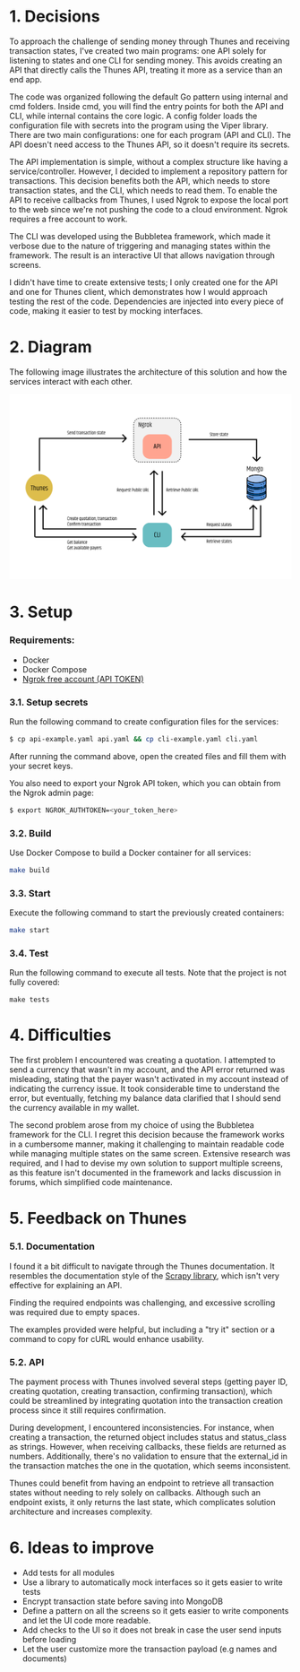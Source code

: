 # 1. Decisions

To approach the challenge of sending money through Thunes and receiving transaction states, I've created two main programs: one API solely for listening to states and one CLI for sending money. This avoids creating an API that directly calls the Thunes API, treating it more as a service than an end app.

The code was organized following the default Go pattern using internal and cmd folders. Inside cmd, you will find the entry points for both the API and CLI, while internal contains the core logic. A config folder loads the configuration file with secrets into the program using the Viper library. There are two main configurations: one for each program (API and CLI). The API doesn't need access to the Thunes API, so it doesn't require its secrets.

The API implementation is simple, without a complex structure like having a service/controller. However, I decided to implement a repository pattern for transactions. This decision benefits both the API, which needs to store transaction states, and the CLI, which needs to read them. To enable the API to receive callbacks from Thunes, I used Ngrok to expose the local port to the web since we're not pushing the code to a cloud environment. Ngrok requires a free account to work.

The CLI was developed using the Bubbletea framework, which made it verbose due to the nature of triggering and managing states within the framework. The result is an interactive UI that allows navigation through screens.

I didn't have time to create extensive tests; I only created one for the API and one for Thunes client, which demonstrates how I would approach testing the rest of the code. Dependencies are injected into every piece of code, making it easier to test by mocking interfaces.

# 2. Diagram

The following image illustrates the architecture of this solution and how the services interact with each other.

![Diagram](docs/diagram.png)

# 3. Setup

### Requirements:
- Docker
- Docker Compose
- [Ngrok free account (API TOKEN)](https://dashboard.ngrok.com/signup)

### 3.1. Setup secrets

Run the following command to create configuration files for the services:

```bash
$ cp api-example.yaml api.yaml && cp cli-example.yaml cli.yaml
```
After running the command above, open the created files and fill them with your secret keys.

You also need to export your Ngrok API token, which you can obtain from the Ngrok admin page:
```bash
$ export NGROK_AUTHTOKEN=<your_token_here>
```

### 3.2. Build

Use Docker Compose to build a Docker container for all services:

```bash
make build
```
### 3.3. Start
Execute the following command to start the previously created containers:
```bash
make start
```

### 3.4. Test
Run the following command to execute all tests. Note that the project is not fully covered:
```
make tests
```


# 4. Difficulties

The first problem I encountered was creating a quotation. I attempted to send a currency that wasn't in my account, and the API error returned was misleading, stating that the payer wasn't activated in my account instead of indicating the currency issue. It took considerable time to understand the error, but eventually, fetching my balance data clarified that I should send the currency available in my wallet.

The second problem arose from my choice of using the Bubbletea framework for the CLI. I regret this decision because the framework works in a cumbersome manner, making it challenging to maintain readable code while managing multiple states on the same screen. Extensive research was required, and I had to devise my own solution to support multiple screens, as this feature isn't documented in the framework and lacks discussion in forums, which simplified code maintenance.


# 5. Feedback on Thunes

### 5.1. Documentation

I found it a bit difficult to navigate through the Thunes documentation. It resembles the documentation style of the [Scrapy library](https://docs.scrapy.org/en/latest/), which isn't very effective for explaining an API.

Finding the required endpoints was challenging, and excessive scrolling was required due to empty spaces.

The examples provided were helpful, but including a "try it" section or a command to copy for cURL would enhance usability.

### 5.2. API

The payment process with Thunes involved several steps (getting payer ID, creating quotation, creating transaction, confirming transaction), which could be streamlined by integrating quotation into the transaction creation process since it still requires confirmation.

During development, I encountered inconsistencies. For instance, when creating a transaction, the returned object includes status and status_class as strings. However, when receiving callbacks, these fields are returned as numbers. Additionally, there's no validation to ensure that the external_id in the transaction matches the one in the quotation, which seems inconsistent.

Thunes could benefit from having an endpoint to retrieve all transaction states without needing to rely solely on callbacks. Although such an endpoint exists, it only returns the last state, which complicates solution architecture and increases complexity.

# 6. Ideas to improve

- Add tests for all modules
- Use a library to automatically mock interfaces so it gets easier to write tests
- Encrypt transaction state before saving into MongoDB
- Define a pattern on all the screens so it gets easier to write components and let the UI code more readable.
- Add checks to the UI so it does not break in case the user send inputs before loading
- Let the user customize more the transaction payload (e.g names and documents)
